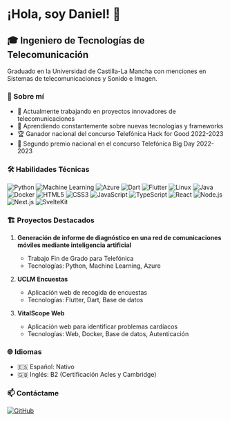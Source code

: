 # ¡Hola, soy Daniel! 👋

## 🎓 Ingeniero de Tecnologías de Telecomunicación

Graduado en la Universidad de Castilla-La Mancha con menciones en Sistemas de telecomunicaciones y Sonido e Imagen.

### 🚀 Sobre mí

- 🔭 Actualmente trabajando en proyectos innovadores de telecomunicaciones
- 🌱 Aprendiendo constantemente sobre nuevas tecnologías y frameworks
- 🏆 Ganador nacional del concurso Telefónica Hack for Good 2022-2023
- 🥈 Segundo premio nacional en el concurso Telefónica Big Day 2022-2023

### 🛠 Habilidades Técnicas

![Python](https://img.shields.io/badge/-Python-3776AB?style=flat-square&logo=Python&logoColor=white)
![Machine Learning](https://img.shields.io/badge/-Machine%20Learning-01D277?style=flat-square&logo=python&logoColor=white)
![Azure](https://img.shields.io/badge/-Azure-0089D6?style=flat-square&logo=microsoft-azure&logoColor=white)
![Dart](https://img.shields.io/badge/-Dart-0175C2?style=flat-square&logo=dart&logoColor=white)
![Flutter](https://img.shields.io/badge/-Flutter-02569B?style=flat-square&logo=flutter&logoColor=white)
![Linux](https://img.shields.io/badge/-Linux-FCC624?style=flat-square&logo=linux&logoColor=black)
![Java](https://img.shields.io/badge/-Java-007396?style=flat-square&logo=java&logoColor=white)
![Docker](https://img.shields.io/badge/-Docker-2496ED?style=flat-square&logo=docker&logoColor=white)
![HTML5](https://img.shields.io/badge/-HTML5-E34F26?style=flat-square&logo=html5&logoColor=white)
![CSS3](https://img.shields.io/badge/-CSS3-1572B6?style=flat-square&logo=css3&logoColor=white)
![JavaScript](https://img.shields.io/badge/-JavaScript-F7DF1E?style=flat-square&logo=javascript&logoColor=black)
![TypeScript](https://img.shields.io/badge/-TypeScript-3178C6?style=flat-square&logo=typescript&logoColor=white)
![React](https://img.shields.io/badge/-React-61DAFB?style=flat-square&logo=react&logoColor=black)
![Node.js](https://img.shields.io/badge/-Node.js-339933?style=flat-square&logo=node.js&logoColor=white)
![Next.js](https://img.shields.io/badge/-Next.js-000000?style=flat-square&logo=next.js&logoColor=white)
![SvelteKit](https://img.shields.io/badge/-SvelteKit-FF3E00?style=flat-square&logo=svelte&logoColor=white)

### 🏗 Proyectos Destacados

1. **Generación de informe de diagnóstico en una red de comunicaciones móviles mediante inteligencia artificial**
   - Trabajo Fin de Grado para Telefónica
   - Tecnologías: Python, Machine Learning, Azure

2. **UCLM Encuestas**
   - Aplicación web de recogida de encuestas
   - Tecnologías: Flutter, Dart, Base de datos

3. **VitalScope Web**
   - Aplicación web para identificar problemas cardíacos
   - Tecnologías: Web, Docker, Base de datos, Autenticación
### 🌐 Idiomas

- 🇪🇸 Español: Nativo
- 🇬🇧 Inglés: B2 (Certificación Acles y Cambridge)

### 📫 Contáctame

[![GitHub](https://img.shields.io/badge/-GitHub-181717?style=flat-square&logo=github&logoColor=white)](https://github.com/dajdCUE)
